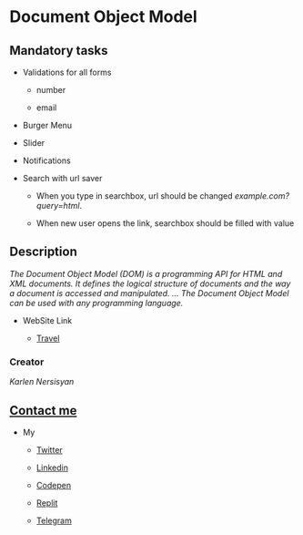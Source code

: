 # Document Object Model

## Mandatory tasks

* Validations for all forms

    * number

    * email

* Burger Menu

* Slider

* Notifications

* Search with url saver

    * When you type in searchbox, url should be changed _example.com?query=html_.

    * When new user opens the link, searchbox should be filled with value
## Description

_The Document Object Model (DOM) is a programming API for HTML and XML documents. It defines the logical structure of documents and the way a document is accessed and manipulated. ... The Document Object Model can be used with any programming language._

* WebSite Link

    * [Travel](https://karlennersisyan.github.io/DOM_Project/)

### Creator
_Karlen Nersisyan_

## [Contact me](https://www.facebook.com/karlen.nersisyan.1999)

* My

    * [Twitter](https://twitter.com/nersisyan_karl)

    * [Linkedin](https://www.linkedin.com/in/karlen-nersisyan/)

    * [Codepen](https://codepen.io/karlennersisyan/)

    * [Replit](https://replit.com/@KarlenNersisyan)

    * [Telegram](https://t.me/NKarlen)
